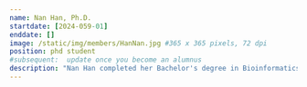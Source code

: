 ```yaml
---
name: Nan Han, Ph.D.
startdate: [2024-059-01]
enddate: []
image: /static/img/members/HanNan.jpg #365 x 365 pixels, 72 dpi
position: phd student
#subsequent:  update once you become an alumnus
description: "Nan Han completed her Bachelor's degree in Bioinformatics at Harbin Medical University, where she researched enhancer and miRNA/lncRNA regulation with Prof. Juan Xu. She then earned her Master's degree in Bioinformatics from the Beijing Institute of Genomics, Chinese Academy of Sciences / China National Center for Bioinformation, conducting research on alternative splicing and their role in development with Prof. Zhaoqi Liu. Currently, in Prof. Zhang’s lab, she focuses on epigenetic signals and their role in depression."
---
```

